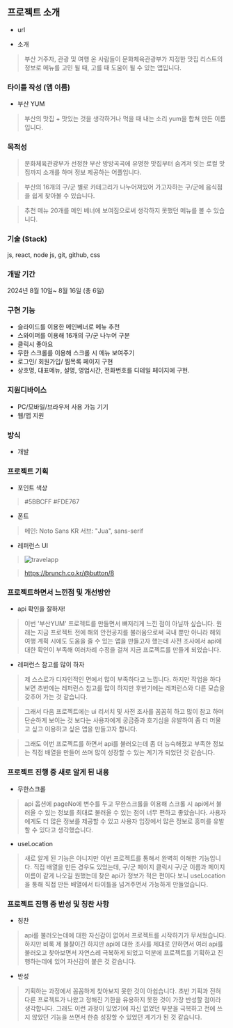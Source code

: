 ## 프로젝트 소개

- url

- 소개

> 부산 거주자, 관광 및 여행 온 사람들이 문화체육관광부가 지정한 맛집 리스트의 정보로 메뉴를 고민 될 때, 고를 때 도움이 될 수 있는 앱입니다.

### 타이틀 작성 (앱 이름)

- 부산 YUM

> 부산의 맛집 + 맛있는 것을 생각하거나 먹을 때 내는 소리 yum을 합쳐 만든 이름입니다.

### 목적성

> 문화체육관광부가 선정한 부산 방방곡곡에 유명한 맛집부터 숨겨져 잇는 로컬 맛집까지 소개를 하며 정보 제공하는 어플입니다.

> 부산의 16개의 구/군 별로 카테고리가 나누어져있어 가고자하는 구/군에 음식점을 쉽게 찾아볼 수 있습니다.

> 추천 메뉴 20개를 메인 베너에 보여짐으로써 생각하지 못했던 메뉴를 볼 수 있습니다.

### 기술 (Stack)

js, react, node js, git, github, css

### 개발 기간

2024년 8월 10일~ 8월 16일 (총 6일)

### 구현 기능

- 슬라이드를 이용한 메인베너로 메뉴 추천
- 스와이퍼를 이용해 16개의 구/군 나누어 구분
- 클릭시 좋아요
- 무한 스크롤를 이용해 스크롤 시 메뉴 보여주기
- 로그인/ 회원가입/ 찜목록 페이지 구현
- 상호명, 대표메뉴, 설명, 영업시간, 전화번호를 디테일 페이지에 구현.

### 지원디바이스

- PC/모바일/브라우저 사용 가능 기기
- 웹/앱 지원

### 방식

- 개발

### 프로젝트 기획

- 포인트 색상

> #5BBCFF #FDE767

- 폰트

> 메인: Noto Sans KR
> 서브: "Jua", sans-serif

- 레퍼런스 UI

> <img src="https://img.freepik.com/premium-vector/travel-app-ui-design-mobile_369252-16.jpg?w=1060" alt="travelapp" >

> https://brunch.co.kr/@button/8

### 프로젝트하면서 느낀점 및 개선방안

- api 확인을 잘하자!

> 이번 '부산YUM' 프로젝트를 만들면서 뼈저리게 느낀 점이 아닐까 싶습니다.
> 원래는 지금 프로젝트 전에 해외 안전공지를 불러옴으로써 국내 뿐만 아니라 해외 여행 계획 시에도 도움을 줄 수 있는 앱을 만들고자 했는데 사전 조사에서 api에 대한 확인이 부족해 여러차례 수정을 걸쳐 지금 프로젝트를 만들게 되었습니다.

- 레퍼런스 참고를 많이 하자

> 제 스스로가 디자인적인 면에서 많이 부족하다고 느낍니다.
> 하지만 작업을 하다보면 초반에는 레퍼런스 참고를 많이 하지만 후반기에는 레퍼런스와 다른 모습을 갖추어 가는 것 같습니다.

> 그래서 다음 프로젝트에는 ui 리서치 및 사전 조사를 꼼꼼히 하고 많이 참고 하며 단순하게 보이는 것 보다는 사용자에게 궁금증과 호기심을 유발하여 좀 더 머물고 싶고 이용하고 싶은 앱을 만들고자 합니다.

> 그래도 이번 프로젝트를 하면서 api를 불러오는데 좀 더 능숙해졌고 부족한 정보는 직접 배열을 만들어 쓰며 많이 성장할 수 있는 계기가 되었던 것 같습니다.

### 프로젝트 진행 중 새로 알게 된 내용

- 무한스크롤

> api 옵션에 pageNo에 변수를 두고 무한스크롤을 이용해 스크롤 시 api에서 불러올 수 있는 정보를 최대로 불러올 수 있는 점이 너무 편하고 좋았습니다. 사용자에게도 더 많은 정보를 제공할 수 있고 사용자 입장에서 많은 정보로 흥미를 유발 할 수 있다고 생각했습니다.

- useLocation

> 새로 알게 된 기능은 아니지만 이번 프로젝트를 통해서 완벽히 이해한 기능입니다. 직접 배열을 만든 경우도 있었는데, 구/군 페이지 클릭시 구/군 이름과 페이지 이름이 같게 나오길 원했는데 찾은 api가 정보가 적은 편이다 보니 useLocation을 통해 직접 만든 배열에서 타이틀을 넘겨주면서 가능하게 만들었습니다.

### 프로젝트 진행 중 반성 및 칭찬 사항

- 칭찬

> api를 불러오는데에 대한 자신감이 없어서 프로젝트를 시작하기가 무서웠습니다. 하지만 비록 제 불찰이긴 하지만 api에 대한 조사를 제대로 안하면서 여러 api를 불러오고 찾아보면서 자연스레 극복하게 되었고 덕분에 프로젝트를 기획하고 진행하는데에 있어 자신감이 붙은 것 같습니다.

- 반성

> 기획하는 과정에서 꼼꼼하게 찾아보지 못한 것이 아쉽습니다. 초반 기획과 전혀 다른 프로젝트가 나왔고 정해진 기한을 유용하지 못한 것이 가장 반성할 점이라 생각합니다. 그래도 이런 과정이 있었기에 자신 없었던 부분을 극복하고 전에 쓰지 않았던 기능을 쓰면서 한층 성장할 수 있었던 계기가 된 것 같습니다.
